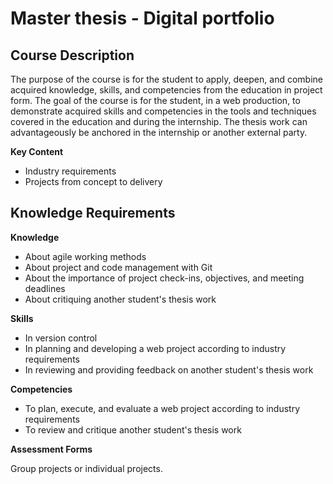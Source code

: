 # Master thesis - Digital portfolio

## Course Description

The purpose of the course is for the student to apply, deepen, and combine acquired knowledge, skills, and competencies from the education in project form. The goal of the course is for the student, in a web production, to demonstrate acquired skills and competencies in the tools and techniques covered in the education and during the internship. The thesis work can advantageously be anchored in the internship or another external party.

**Key Content**
- Industry requirements
- Projects from concept to delivery


## Knowledge Requirements

**Knowledge**
- About agile working methods
- About project and code management with Git
- About the importance of project check-ins, objectives, and meeting deadlines
- About critiquing another student's thesis work

**Skills**
- In version control
- In planning and developing a web project according to industry requirements
- In reviewing and providing feedback on another student's thesis work

**Competencies**
- To plan, execute, and evaluate a web project according to industry requirements
- To review and critique another student's thesis work

**Assessment Forms**

Group projects or individual projects.

